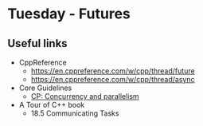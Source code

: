 # Tuesday - Futures

## Useful links

- CppReference
    - https://en.cppreference.com/w/cpp/thread/future
    - https://en.cppreference.com/w/cpp/thread/async
- Core Guidelines
    - [CP: Concurrency and parallelism](https://isocpp.github.io/CppCoreGuidelines/CppCoreGuidelines#cp-concurrency-and-parallelism)
- A Tour of C++ book
    - 18.5 Communicating Tasks
